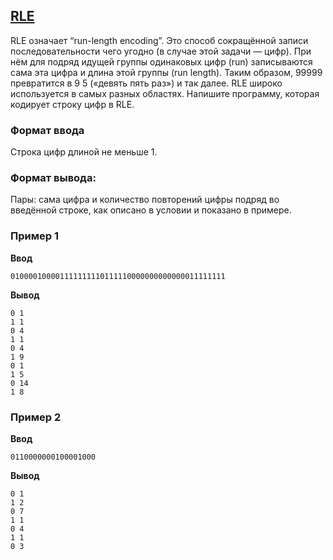 ## [RLE](../../../solutions/3.1/31_r.py)

RLE означает “run-length encoding”. Это способ сокращённой записи последовательности чего угодно (в случае этой задачи — цифр). При нём для подряд идущей группы одинаковых цифр (run) записываются сама эта цифра и длина этой группы (run length). Таким образом, 99999 превратится в 9 5 («девять пять раз») и так далее. RLE широко используется в самых разных областях. Напишите программу, которая кодирует строку цифр в RLE.

### Формат ввода

Строка цифр длиной не меньше 1.

### Формат вывода:

Пары: сама цифра и количество повторений цифры подряд во введённой строке, как описано в условии и показано в примере.

### Пример 1

**Ввод**
```plaintext
010000100001111111110111110000000000000011111111
```

**Вывод**
```plaintext
0 1
1 1
0 4
1 1
0 4
1 9
0 1
1 5
0 14
1 8
```

### Пример 2

**Ввод**
```plaintext
0110000000100001000
```

**Вывод**
```plaintext
0 1
1 2
0 7
1 1
0 4
1 1
0 3
```